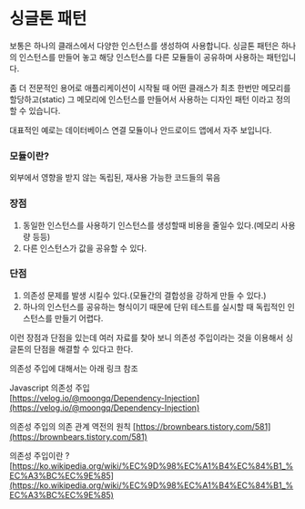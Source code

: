 # 싱글톤 패턴

보통은 하나의 클래스에서 다양한 인스턴스를 생성하여 사용합니다. 싱글톤 패턴은 하나의 인스턴스를 만들어 놓고 해당 인스턴스를 다른 모듈들이 공유하며 사용하는 패턴입니다.   

좀 더 전문적인 용어로 애플리케이션이 시작될 때 어떤 클래스가 최초 한번만 메모리를 할당하고(static) 그 메모리에 인스턴스를 만들어서 사용하는 디자인 패턴 이라고 정의할 수 있습니다.   

대표적인 예로는 데이터베이스 연결 모듈이나 안드로이드 앱에서 자주 보입니다.  

### 모듈이란?

외부에서 영향을 받지 않는 독립된, 재사용 가능한 코드들의 묶음  

### 장점

1. 동일한 인스턴스를 사용하기 인스턴스를 생성할때 비용을 줄일수 있다.(메모리 사용량 등등)
2. 다른 인스턴스가 값을 공유할 수 있다.  

### 단점

1. 의존성 문제를 발생 시킬수 있다.(모듈간의 결합성을 강하게 만들 수 있다.) 
2. 하나의 인스턴스를 공유하는 형식이기 때문에 단위 테스트를 실시할 때 독립적인 인스턴스를 만들기 어렵다.  


이런 장점과 단점을 있는데 여러 자료를 찾아 보니 의존성 주입이라는 것을 이용해서 싱글톤의 단점을 해결할 수 있다고 한다.

의존성 주입에 대해서는 아래 링크 참조

Javascript 의존성 주입  
[https://velog.io/@moongq/Dependency-Injection](https://velog.io/@moongq/Dependency-Injection)
 
의존성 주입의 의존 관계 역전의 원칙
[https://brownbears.tistory.com/581](https://brownbears.tistory.com/581)

의존성 주입이란 ?  
[https://ko.wikipedia.org/wiki/%EC%9D%98%EC%A1%B4%EC%84%B1_%EC%A3%BC%EC%9E%85](https://ko.wikipedia.org/wiki/%EC%9D%98%EC%A1%B4%EC%84%B1_%EC%A3%BC%EC%9E%85)